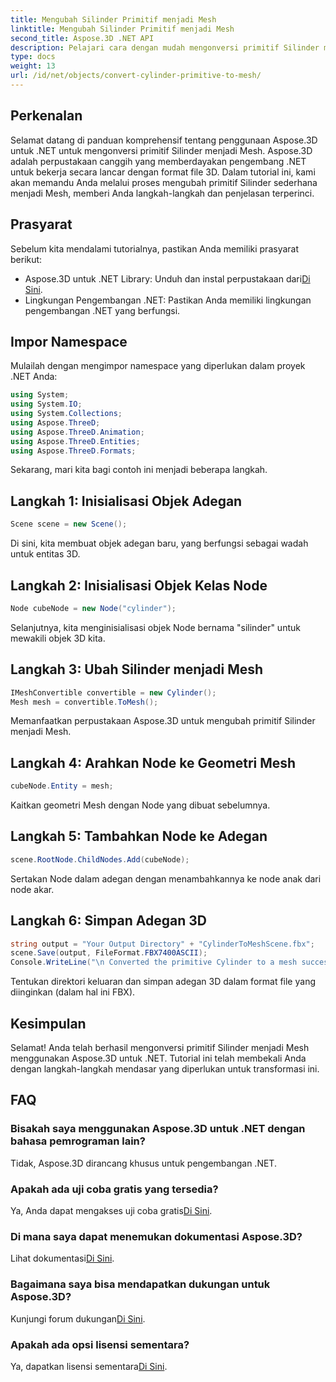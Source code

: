 ```yaml
---
title: Mengubah Silinder Primitif menjadi Mesh
linktitle: Mengubah Silinder Primitif menjadi Mesh
second_title: Aspose.3D .NET API
description: Pelajari cara dengan mudah mengonversi primitif Silinder menjadi Mesh menggunakan Aspose.3D untuk .NET. Ikuti panduan langkah demi langkah kami untuk transformasi 3D yang mulus.
type: docs
weight: 13
url: /id/net/objects/convert-cylinder-primitive-to-mesh/
---
```

## Perkenalan
Selamat datang di panduan komprehensif tentang penggunaan Aspose.3D untuk .NET untuk mengonversi primitif Silinder menjadi Mesh. Aspose.3D adalah perpustakaan canggih yang memberdayakan pengembang .NET untuk bekerja secara lancar dengan format file 3D. Dalam tutorial ini, kami akan memandu Anda melalui proses mengubah primitif Silinder sederhana menjadi Mesh, memberi Anda langkah-langkah dan penjelasan terperinci.
## Prasyarat
Sebelum kita mendalami tutorialnya, pastikan Anda memiliki prasyarat berikut:
-  Aspose.3D untuk .NET Library: Unduh dan instal perpustakaan dari[Di Sini](https://releases.aspose.com/3d/net/).
- Lingkungan Pengembangan .NET: Pastikan Anda memiliki lingkungan pengembangan .NET yang berfungsi.
## Impor Namespace
Mulailah dengan mengimpor namespace yang diperlukan dalam proyek .NET Anda:
```csharp
using System;
using System.IO;
using System.Collections;
using Aspose.ThreeD;
using Aspose.ThreeD.Animation;
using Aspose.ThreeD.Entities;
using Aspose.ThreeD.Formats;
```
Sekarang, mari kita bagi contoh ini menjadi beberapa langkah.
## Langkah 1: Inisialisasi Objek Adegan
```csharp
Scene scene = new Scene();
```
Di sini, kita membuat objek adegan baru, yang berfungsi sebagai wadah untuk entitas 3D.
## Langkah 2: Inisialisasi Objek Kelas Node
```csharp
Node cubeNode = new Node("cylinder");
```
Selanjutnya, kita menginisialisasi objek Node bernama "silinder" untuk mewakili objek 3D kita.
## Langkah 3: Ubah Silinder menjadi Mesh
```csharp
IMeshConvertible convertible = new Cylinder();
Mesh mesh = convertible.ToMesh();
```
Memanfaatkan perpustakaan Aspose.3D untuk mengubah primitif Silinder menjadi Mesh.
## Langkah 4: Arahkan Node ke Geometri Mesh
```csharp
cubeNode.Entity = mesh;
```
Kaitkan geometri Mesh dengan Node yang dibuat sebelumnya.
## Langkah 5: Tambahkan Node ke Adegan
```csharp
scene.RootNode.ChildNodes.Add(cubeNode);
```
Sertakan Node dalam adegan dengan menambahkannya ke node anak dari node akar.
## Langkah 6: Simpan Adegan 3D
```csharp
string output = "Your Output Directory" + "CylinderToMeshScene.fbx";
scene.Save(output, FileFormat.FBX7400ASCII);
Console.WriteLine("\n Converted the primitive Cylinder to a mesh successfully.\nFile saved at " + output);
```
Tentukan direktori keluaran dan simpan adegan 3D dalam format file yang diinginkan (dalam hal ini FBX).
## Kesimpulan
Selamat! Anda telah berhasil mengonversi primitif Silinder menjadi Mesh menggunakan Aspose.3D untuk .NET. Tutorial ini telah membekali Anda dengan langkah-langkah mendasar yang diperlukan untuk transformasi ini.
## FAQ
### Bisakah saya menggunakan Aspose.3D untuk .NET dengan bahasa pemrograman lain?
Tidak, Aspose.3D dirancang khusus untuk pengembangan .NET.
### Apakah ada uji coba gratis yang tersedia?
 Ya, Anda dapat mengakses uji coba gratis[Di Sini](https://releases.aspose.com/).
### Di mana saya dapat menemukan dokumentasi Aspose.3D?
 Lihat dokumentasi[Di Sini](https://reference.aspose.com/3d/net/).
### Bagaimana saya bisa mendapatkan dukungan untuk Aspose.3D?
 Kunjungi forum dukungan[Di Sini](https://forum.aspose.com/c/3d/18).
### Apakah ada opsi lisensi sementara?
 Ya, dapatkan lisensi sementara[Di Sini](https://purchase.aspose.com/temporary-license/).